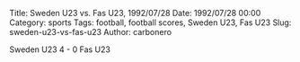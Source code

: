 Title: Sweden U23 vs. Fas U23, 1992/07/28
Date: 1992/07/28 00:00
Category: sports
Tags: football, football scores, Sweden U23, Fas U23
Slug: sweden-u23-vs-fas-u23
Author: carbonero


Sweden U23 4 - 0 Fas U23
